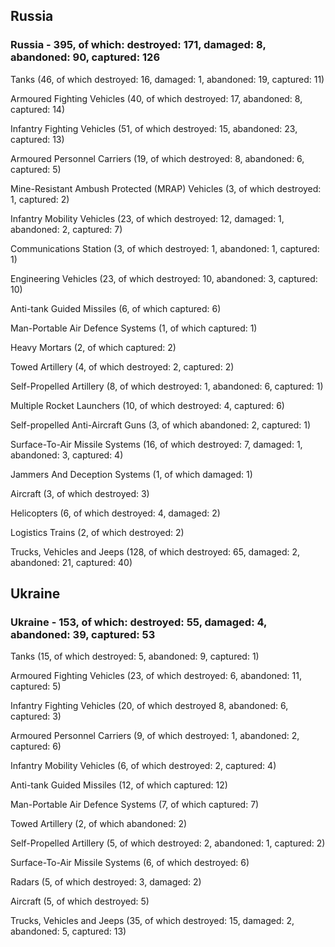 
 
 ## Russia
 
 ### Russia - 395, of which: destroyed: 171, damaged: 8, abandoned: 90, captured: 126

 

 

 Tanks (46, of which destroyed: 16, damaged: 1, abandoned: 19, captured: 11)

 Armoured Fighting Vehicles (40, of which destroyed: 17, abandoned: 8, captured: 14)

 Infantry Fighting Vehicles (51, of which destroyed: 15, abandoned: 23, captured: 13)

 Armoured Personnel Carriers (19, of which destroyed: 8, abandoned: 6, captured: 5)

 Mine-Resistant Ambush Protected (MRAP) Vehicles (3, of which destroyed: 1, captured: 2)

 Infantry Mobility Vehicles (23, of which destroyed: 12, damaged: 1, abandoned: 2, captured: 7)

 Communications Station (3, of which destroyed: 1, abandoned: 1, captured: 1)

 Engineering Vehicles (23, of which destroyed: 10, abandoned: 3, captured: 10)

 Anti-tank Guided Missiles (6, of which captured: 6)

 Man-Portable Air Defence Systems (1, of which captured: 1)

 Heavy Mortars (2, of which captured: 2)

 Towed Artillery (4, of which destroyed: 2, captured: 2)

 Self-Propelled Artillery (8, of which destroyed: 1, abandoned: 6, captured: 1)

 Multiple Rocket Launchers (10, of which destroyed: 4, captured: 6)

 Self-propelled Anti-Aircraft Guns (3, of which abandoned: 2, captured: 1)

 Surface-To-Air Missile Systems (16, of which destroyed: 7, damaged: 1, abandoned: 3, captured: 4)

 Jammers And Deception Systems (1, of which damaged: 1)

 Aircraft (3, of which destroyed: 3)

 Helicopters (6, of which destroyed: 4, damaged: 2)

 Logistics Trains (2, of which destroyed: 2)

 Trucks, Vehicles and Jeeps (128, of which destroyed: 65, damaged: 2, abandoned: 21, captured: 40)

 
 
 ## Ukraine
 
 ### Ukraine - 153, of which: destroyed: 55, damaged: 4, abandoned: 39, captured: 53

 

 

 Tanks (15, of which destroyed: 5, abandoned: 9, captured: 1)

 Armoured Fighting Vehicles (23, of which destroyed: 6, abandoned: 11, captured: 5)

 Infantry Fighting Vehicles (20, of which destroyed 8, abandoned: 6, captured: 3)

 Armoured Personnel Carriers (9, of which destroyed: 1, abandoned: 2, captured: 6)

 Infantry Mobility Vehicles (6, of which destroyed: 2, captured: 4)

 Anti-tank Guided Missiles (12, of which captured: 12)

 Man-Portable Air Defence Systems (7, of which captured: 7)

 Towed Artillery (2, of which abandoned: 2)

 Self-Propelled Artillery (5, of which destroyed: 2, abandoned: 1, captured: 2)

 Surface-To-Air Missile Systems (6, of which destroyed: 6)

 

 

 Radars (5, of which destroyed: 3, damaged: 2)

 Aircraft (5, of which destroyed: 5)

 Trucks, Vehicles and Jeeps (35, of which destroyed: 15, damaged: 2, abandoned: 5, captured: 13)

